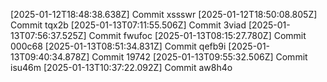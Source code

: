 
[2025-01-12T18:48:38.638Z] Commit xssswr
[2025-01-12T18:50:08.805Z] Commit tqx2b
[2025-01-13T07:11:55.506Z] Commit 3viad
[2025-01-13T07:56:37.525Z] Commit fwufoc
[2025-01-13T08:15:27.780Z] Commit 000c68
[2025-01-13T08:51:34.831Z] Commit qefb9i
[2025-01-13T09:40:34.878Z] Commit 19742
[2025-01-13T09:55:32.506Z] Commit isu46m
[2025-01-13T10:37:22.092Z] Commit aw8h4o